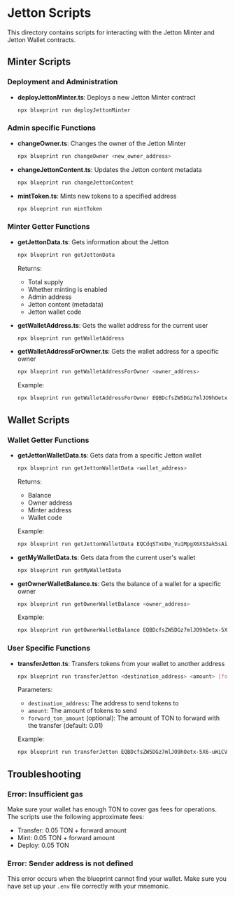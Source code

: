 # Jetton Scripts

This directory contains scripts for interacting with the Jetton Minter and Jetton Wallet contracts.

## Minter Scripts

### Deployment and Administration

- **deployJettonMinter.ts**: Deploys a new Jetton Minter contract
  ```bash
  npx blueprint run deployJettonMinter
  ```

### Admin specific Functions

- **changeOwner.ts**: Changes the owner of the Jetton Minter
  ```bash
  npx blueprint run changeOwner <new_owner_address>
  ```

- **changeJettonContent.ts**: Updates the Jetton content metadata
  ```bash
  npx blueprint run changeJettonContent
  ```

- **mintToken.ts**: Mints new tokens to a specified address
  ```bash
  npx blueprint run mintToken
  ```

### Minter Getter Functions

- **getJettonData.ts**: Gets information about the Jetton
  ```bash
  npx blueprint run getJettonData
  ```
  Returns:
  - Total supply
  - Whether minting is enabled
  - Admin address
  - Jetton content (metadata)
  - Jetton wallet code

- **getWalletAddress.ts**: Gets the wallet address for the current user
  ```bash
  npx blueprint run getWalletAddress
  ```

- **getWalletAddressForOwner.ts**: Gets the wallet address for a specific owner
  ```bash
  npx blueprint run getWalletAddressForOwner <owner_address>
  ```
  Example:
  ```bash
  npx blueprint run getWalletAddressForOwner EQBDcfsZW5DGz7mlJO9hOetx-5X6-uWiCVj20NrpnWpc01x9
  ```

## Wallet Scripts

### Wallet Getter Functions

- **getJettonWalletData.ts**: Gets data from a specific Jetton wallet
  ```bash
  npx blueprint run getJettonWalletData <wallet_address>
  ```
  Returns:
  - Balance
  - Owner address
  - Minter address
  - Wallet code
  
  Example:
  ```bash
  npx blueprint run getJettonWalletData EQCdqSTxUDe_Vu1MpgX6XS3ak5sAiXAgJhPZJW5ADW4ZpHiP
  ```

- **getMyWalletData.ts**: Gets data from the current user's wallet
  ```bash
  npx blueprint run getMyWalletData
  ```

- **getOwnerWalletBalance.ts**: Gets the balance of a wallet for a specific owner
  ```bash
  npx blueprint run getOwnerWalletBalance <owner_address>
  ```
  Example:
  ```bash
  npx blueprint run getOwnerWalletBalance EQBDcfsZW5DGz7mlJO9hOetx-5X6-uWiCVj20NrpnWpc01x9
  ```

### User Specific Functions

- **transferJetton.ts**: Transfers tokens from your wallet to another address
  ```bash
  npx blueprint run transferJetton <destination_address> <amount> [forward_ton_amount]
  ```
  Parameters:
  - `destination_address`: The address to send tokens to
  - `amount`: The amount of tokens to send
  - `forward_ton_amount` (optional): The amount of TON to forward with the transfer (default: 0.01)
  
  Example:
  ```bash
  npx blueprint run transferJetton EQBDcfsZW5DGz7mlJO9hOetx-5X6-uWiCVj20NrpnWpc01x9 1000 0.05
  ```

## Troubleshooting

### Error: Insufficient gas

Make sure your wallet has enough TON to cover gas fees for operations. The scripts use the following approximate fees:
- Transfer: 0.05 TON + forward amount
- Mint: 0.05 TON + forward amount
- Deploy: 0.05 TON

### Error: Sender address is not defined

This error occurs when the blueprint cannot find your wallet. Make sure you have set up your `.env` file correctly with your mnemonic. 